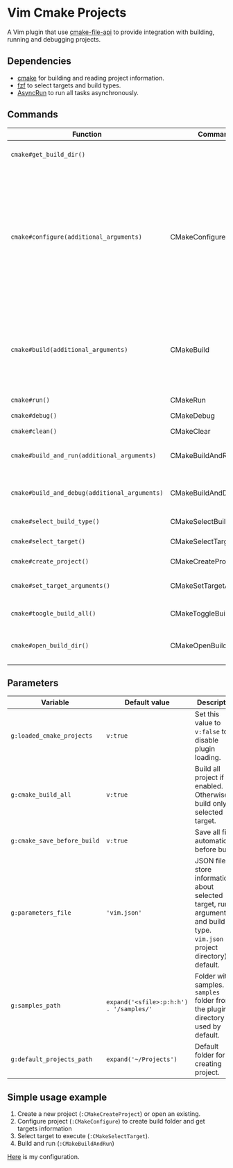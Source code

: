 # Vim Cmake Projects

A Vim plugin that use [cmake-file-api](https://cmake.org/cmake/help/latest/manual/cmake-file-api.7.html#codemodel-version-2) to provide integration with building, running and debugging projects.

## Dependencies

- [cmake](https://cmake.org) for building and reading project information.
- [fzf](https://github.com/skywind3000/asyncrun.vim) to select targets and build types.
- [AsyncRun](https://github.com/skywind3000/asyncrun.vim) to run all tasks asynchronously.

## Commands

| Function                                      | Command                 | Description                                                                                                                                                                                                                                                                                                             |
| --------------------------------------------- | ----------------------- | ----------------------------------------------------------------------------------------------------------------------------------------------------------------------------------------------------------------------------------------------------------------------------------------------------------------------- |
| `cmake#get_build_dir()`                       |                         | Returns current build directory. Can be useful for scripting.                                                                                                                                                                                                                                                           |
| `cmake#configure(additional_arguments)`       | CMakeConfigure          | Configure project. It uses `../<current directory name>-<build type>-build` as a build folder. It will also generate `compile_commands.json` and add it symlink to the project directory. You can pass additional arguments that will be passed to `cmake` command. For example, you can use `CMakeConfigure -G Ninja`. |
| `cmake#build(additional_arguments)`           | CMakeBuild              | Run compilation. It will compile the whole project if `g:cmake_build_all` is set to `v:true`, otherwise will build only selected target. Can accept additional arguments as in `CMakeConfigure`.                                                                                                                        |
| `cmake#run()`                                 | CMakeRun                | Run selected target.                                                                                                                                                                                                                                                                                                    |
| `cmake#debug()`                               | CMakeDebug              | Run `:Termdebug` on selected target.                                                                                                                                                                                                                                                                                    |
| `cmake#clean()`                               | CMakeClear              | Execute `clear` target.                                                                                                                                                                                                                                                                                                 |
| `cmake#build_and_run(additional_arguments)`   | CMakeBuildAndRun        | Execute `CMakeBuild` and, if build successful, then `CMakeRun`.                                                                                                                                                                                                                                                         |
| `cmake#build_and_debug(additional_arguments)` | CMakeBuildAndDebug      | Execute `CMakeBuild` and, if build successful, then `CMakeDebug`.                                                                                                                                                                                                                                                       |  |
| `cmake#select_build_type()`                   | CMakeSelectBuildType    | Select build type (Release, Debug, etc.).                                                                                                                                                                                                                                                                               |
| `cmake#select_target()`                       | CMakeSelectTarget       | Select target for running / debugging.                                                                                                                                                                                                                                                                                  |
| `cmake#create_project()`                      | CMakeCreateProject      | Create new CMake project.                                                                                                                                                                                                                                                                                               |
| `cmake#set_target_arguments()`                | CMakeSetTargetArguments | Set arguments for running / debugging target.                                                                                                                                                                                                                                                                           |
| `cmake#toogle_build_all()`                    | CMakeToggleBuildAll     | Convenient toggling of `g:cmake_build_all` variable.                                                                                                                                                                                                                                                                    |
| `cmake#open_build_dir()`                      | CMakeOpenBuildDir       | Open current build folder via `xdg-open` (Linux) or `start` (Windows).                                                                                                                                                                                                                                                  |

## Parameters

| Variable                    | Default value                           | Description                                                                                                                       |
| --------------------------- | --------------------------------------- | --------------------------------------------------------------------------------------------------------------------------------- |
| `g:loaded_cmake_projects`   | `v:true`                                | Set this value to `v:false` to disable plugin loading.                                                                            |
| `g:cmake_build_all`         | `v:true`                                | Build all project if enabled. Otherwise build only selected target.                                                               |
| `g:cmake_save_before_build` | `v:true`                                | Save all files automatically before build.                                                                                        |
| `g:parameters_file`         | `'vim.json'`                            | JSON file to store information about selected target, run arguments and build type. `vim.json` (in project directory) by default. |
| `g:samples_path`            | `expand('<sfile>:p:h:h') . '/samples/'` | Folder with samples. `samples` folder from the plugin directory is used by default.                                               |
| `g:default_projects_path`   | `expand('~/Projects')`                  | Default folder for creating project.                                                                                              |

## Simple usage example

1. Create a new project (`:CMakeCreateProject`) or open an existing.
2. Configure project (`:CMakeConfigure`) to create build folder and get targets information
3. Select target to execute (`:CMakeSelectTarget`).
4. Build and run (`:CMakeBuildAndRun`)

[Here](https://github.com/Shatur95/neovim-config/blob/master/plugin/vim-cmake-projects.vim) is my configuration.
